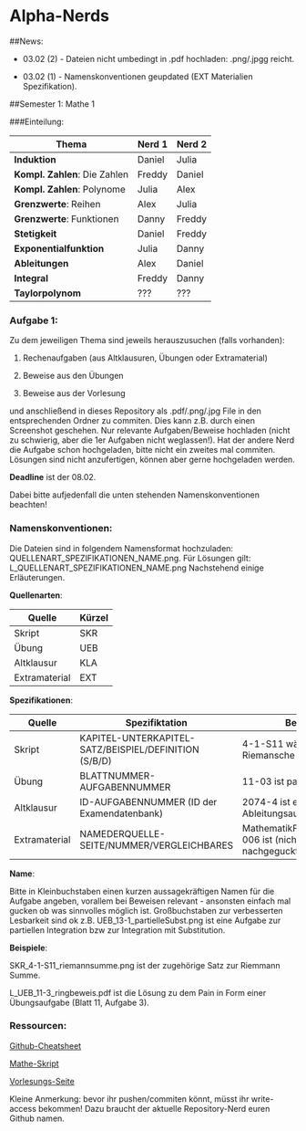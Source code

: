 # Alpha-Nerds
##News:

* 03.02 (2) - Dateien nicht umbedingt in .pdf hochladen: .png/.jpgg reicht.

* 03.02 (1) - Namenskonventionen geupdated (EXT Materialien Spezifikation).


##Semester 1: Mathe 1

###Einteilung:

Thema | Nerd 1 | Nerd 2
--- | --- | ---
**Induktion** | Daniel | Julia
**Kompl. Zahlen**: Die Zahlen| Freddy | Daniel
**Kompl. Zahlen**: Polynome| Julia | Alex
**Grenzwerte**: Reihen | Alex | Julia
**Grenzwerte**: Funktionen|Danny | Freddy
**Stetigkeit**|Daniel | Freddy
**Exponentialfunktion** | Julia | Danny
**Ableitungen** | Alex | Daniel
**Integral** | Freddy | Danny
**Taylorpolynom** | ??? | ???

### Aufgabe 1:

Zu dem jeweiligen Thema sind jeweils herauszusuchen (falls vorhanden):

1. Rechenaufgaben (aus Altklausuren, Übungen oder Extramaterial)

2. Beweise aus den Übungen

3. Beweise aus der Vorlesung

und anschließend in dieses Repository als .pdf/.png/.jpg File in den entsprechenden Ordner zu commiten. Dies kann z.B. durch einen Screenshot geschehen. Nur relevante Aufgaben/Beweise hochladen (nicht zu schwierig, aber die 1er Aufgaben nicht weglassen!). Hat der andere Nerd die Aufgabe schon hochgeladen, bitte nicht ein zweites mal commiten. Lösungen sind nicht anzufertigen, können aber gerne hochgeladen werden.

__Deadline__ ist der 08.02.

Dabei bitte aufjedenfall die unten stehenden Namenskonventionen beachten! 

### Namenskonventionen:
Die Dateien sind in folgendem Namensformat hochzuladen: QUELLENART_SPEZIFIKATIONEN_NAME.png. Für Lösungen gilt: L_QUELLENART_SPEZIFIKATIONEN_NAME.png Nachstehend einige Erläuterungen.

__Quellenarten__:

Quelle | Kürzel
--- | --- 
Skript | SKR
Übung | UEB
Altklausur | KLA
Extramaterial | EXT

__Spezifikationen__:

Quelle | Spezifiktation | Beispiel
--- | --- | ---
Skript | KAPITEL-UNTERKAPITEL-SATZ/BEISPIEL/DEFINITION (S/B/D) | 4-1-S11 wäre die Riemansche Summe
Übung | BLATTNUMMER-AUFGABENNUMMER | 11-03 ist pain!
Altklausur | ID-AUFGABENNUMMER (ID der Examendatenbank) | 2074-4 ist eine Ableitungsaufgabe
Extramaterial | NAMEDERQUELLE-SEITE/NUMMER/VERGLEICHBARES | MathematikFuerIngenieure-006 ist (nicht nachgeguckt).

__Name__:

Bitte in Kleinbuchstaben einen kurzen aussagekräftigen Namen für die Aufgabe angeben, vorallem bei Beweisen relevant - ansonsten einfach mal gucken ob was sinnvolles möglich ist. Großbuchstaben zur verbesserten Lesbarkeit sind ok z.B. UEB_13-1_partielleSubst.png ist eine Aufgabe zur partiellen Integration bzw zur Integration mit Substitution.

__Beispiele__:

SKR_4-1-S11_riemannsumme.png ist der zugehörige Satz zur Riemmann Summe.

L_UEB_11-3_ringbeweis.pdf ist die Lösung zu dem Pain in Form einer Übungsaufgabe (Blatt 11, Aufgabe 3).

### Ressourcen:
[Github-Cheatsheet](https://training.github.com/kit/downloads/github-git-cheat-sheet.pdf)

[Mathe-Skript](http://aam.uni-freiburg.de/abtlg/ls/lsbartels/lehre/Mathematik_I/Mathematik_I/kuwe-inginf.pdf)

[Vorlesungs-Seite](http://aam.uni-freiburg.de/abtlg/ls/lsbartels/lehre/Mathematik_I/Mathematik_I)

Kleine Anmerkung: bevor ihr pushen/commiten könnt, müsst ihr write-access bekommen! Dazu braucht der aktuelle Repository-Nerd euren Github namen.
